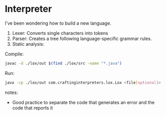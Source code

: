 # Interpreter

I've been wondering how to build a new language. 

1) Lexer: Converts single characters into tokens
2) Parser: Creates a tree following language-specific grammar rules. 
3) Static analysis: <Unclear what this does>

Compile:

```bash 
javac -d ./lox/out $(find ./lox/src -name "*.java")
```

Run:
```bash
java -cp ./lox/out com.craftinginterpreters.lox.Lox <file[optional]>
```

notes:
- Good practice to separate the code that generates an error and the code that reports it
